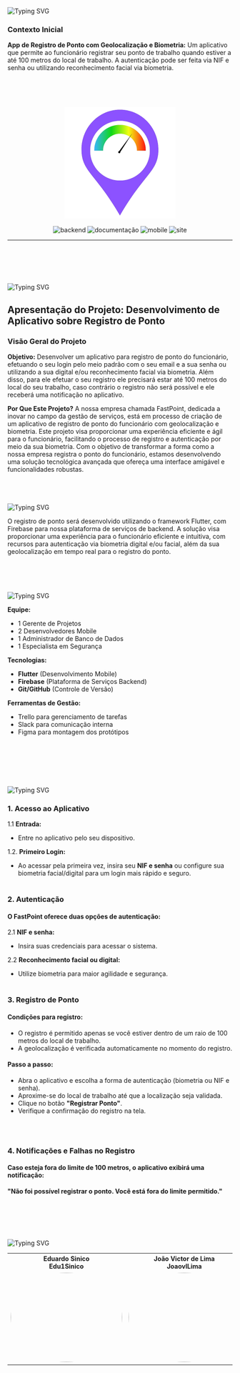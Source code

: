 <img src="https://readme-typing-svg.demolab.com?font=Fira+Code&weight=440&size=22&pause=1000&color=9c20f5&center=false&vCenter=false&repeat=false&width=435&lines=Contexto do Projeto" alt="Typing SVG" /></a>
### Contexto Inicial
**App de Registro de Ponto com Geolocalização e Biometria:**
Um aplicativo que permite ao funcionário registrar seu ponto de trabalho quando estiver a até 100 metros do local de trabalho. A autenticação pode ser feita via NIF e senha ou utilizando reconhecimento facial via biometria.

<br>
<br>
<br>
<p align="center">
   <img src="/src/logo/logo.png" alt="logo" width=250px>
</p>

<p align="center">
   <img src="https://img.shields.io/badge/Backend-FEITO-blue?style=for-the-badge" alt="backend" />
  <img src="https://img.shields.io/badge/Documentação-FEITO-blue?style=for-the-badge" alt="documentação" />
  <img src="https://img.shields.io/badge/Manual-FEITO-blue?style=for-the-badge" alt="mobile" />
  <img src="https://img.shields.io/badge/Frontend-FEITO-blue?style=for-the-badge" alt="site" />
</p>
<hr>
<br>
<br><br><br>

<img src="https://readme-typing-svg.demolab.com?font=Fira+Code&weight=440&size=22&pause=1000&color=9c20f5&center=false&vCenter=false&repeat=false&width=435&lines=Registro de Ponto" alt="Typing SVG" /></a>

## Apresentação do Projeto: Desenvolvimento de Aplicativo sobre Registro de Ponto

### Visão Geral do Projeto
**Objetivo:**
Desenvolver um aplicativo para registro de ponto do funcionário, efetuando o seu login pelo meio padrão com o seu email e a sua senha ou utilizando a sua digital e/ou reconhecimento facial via biometria. Além disso, para ele efetuar o seu registro ele precisará estar até 100 metros do local do seu trabalho, caso contrário o registro não será possível e ele receberá uma notificação no aplicativo.

**Por Que Este Projeto?**
A nossa empresa chamada FastPoint, dedicada a inovar no campo da gestão de serviços, está em processo de criação de um aplicativo de registro de ponto do funcionário com geolocalização e biometria. Este projeto visa proporcionar uma experiência eficiente e ágil para o funcionário, facilitando o processo de registro e autenticação por meio da sua biometria. Com o objetivo de transformar a forma como a nossa empresa registra o ponto do funcionário, estamos desenvolvendo uma solução tecnológica avançada que ofereça uma interface amigável e funcionalidades robustas.
<br><br><br><br><br>
<img src="https://readme-typing-svg.demolab.com?font=Fira+Code&weight=440&size=22&pause=1000&color=9c20f5&center=false&vCenter=false&repeat=false&width=435&lines=Escopo" alt="Typing SVG" /></a>

O registro de ponto será desenvolvido utilizando o framework Flutter, com Firebase para nossa plataforma de serviços de backend. A solução visa proporcionar uma experiência para o funcionário eficiente e intuitiva, com recursos para autenticação via biometria digital e/ou facial, além da sua geolocalização em tempo real para o registro do ponto.
<br><br><br><br><br>

<img src="https://readme-typing-svg.demolab.com?font=Fira+Code&weight=440&size=22&pause=1000&color=9c20f5&center=false&vCenter=false&repeat=false&width=435&lines=Recursos" alt="Typing SVG"/></a>

**Equipe:**
- 1 Gerente de Projetos
- 2 Desenvolvedores Mobile 
- 1 Administrador de Banco de Dados
- 1 Especialista em Segurança

**Tecnologias:**
- **Flutter** (Desenvolvimento Mobile)
- **Firebase** (Plataforma de Serviços Backend)
- **Git/GitHub** (Controle de Versão)

**Ferramentas de Gestão:**
- Trello para gerenciamento de tarefas
- Slack para comunicação interna
- Figma para montagem dos protótipos

<br><br><br><br><br>

<img src="https://readme-typing-svg.demolab.com?font=Fira+Code&weight=440&size=22&pause=1000&color=9c20f5&center=false&vCenter=false&repeat=false&width=435&lines=Manual do Funcionário" alt="Typing SVG" />

### 1. Acesso ao Aplicativo

1.1 **Entrada:**
   - Entre no aplicativo pelo seu dispositivo.

1.2. **Primeiro Login:**
   - Ao acessar pela primeira vez, insira seu **NIF e senha** ou configure sua biometria facial/digital para um login mais rápido e seguro.
<br><br>
### 2. Autenticação

#### O FastPoint oferece duas opções de autenticação:

2.1 **NIF e senha:**
   - Insira suas credenciais para acessar o sistema.

2.2 **Reconhecimento facial ou digital:**
   - Utilize biometria para maior agilidade e segurança.
<br><br>
### 3. Registro de Ponto

#### Condições para registro:
   - O registro é permitido apenas se você estiver dentro de um raio de 100 metros do local de trabalho.
   - A geolocalização é verificada automaticamente no momento do registro.

#### Passo a passo:
   - Abra o aplicativo e escolha a forma de autenticação (biometria ou NIF e senha).
   - Aproxime-se do local de trabalho até que a localização seja validada.
   - Clique no botão **"Registrar Ponto"**.
   - Verifique a confirmação do registro na tela.

<br><br>
### 4. Notificações e Falhas no Registro

#### Caso esteja fora do limite de 100 metros, o aplicativo exibirá uma notificação:
**"Não foi possível registrar o ponto. Você está fora do limite permitido."**


<br><br><br><br><br>
<img src="https://readme-typing-svg.demolab.com?font=Fira+Code&weight=440&size=22&pause=1000&color=9c20f5&center=false&vCenter=false&repeat=false&width=435&lines=Desenvolvedores do Projeto" alt="Typing SVG" />

<div align=center>
  <table style="width: 100%">
    <tbody>
      <tr align=center>
        <th><strong> Eduardo Sinico </br> Edu1Sinico </strong></th>
        <th><strong> João Victor de Lima </br> JoaovlLima </strong></th>
        <th><strong> Rafael Souza de Moura </br> rafaelmoura23</strong></th>
         <th><strong> Vinícius Granço Feitoza </br> epicestudar </strong></th>
      </tr>
      <tr align=center>
        <td>
          <a href="https://github.com/Edu1Sinico">
            <img width="250" height="200" style="border-radius: 50%;" src="https://avatars.githubusercontent.com/Edu1Sinico">
          </a>
        </td>
        <td>
          <a href="https://github.com/JoaovlLima">
            <img width="250" height="200" style="border-radius: 50%;" src="https://avatars.githubusercontent.com/JoaovlLima">
          </a>
        </td>
         <td>
          <a href="https://github.com/rafaelmoura23">
            <img width="250" height="200" style="border-radius: 50%;" src="https://avatars.githubusercontent.com/rafaelmoura23">
          </a>
        </td>
         <td>
          <a href="https://github.com/epicestudar">
            <img width="250" height="200" style="border-radius: 50%;" src="https://avatars.githubusercontent.com/epicestudar">
          </a>
        </td>
      </tr>
    </tbody>

  </table>
</div>
